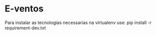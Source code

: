 # E-ventos
Para instalar as tecnologias necessarias na virtualenv use:
pip install -r requirement-dev.txt
